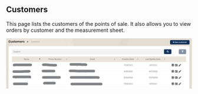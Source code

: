 ## Customers

This page lists the customers of the points of sale. It also allows you to view orders by customer and the measurement sheet.

<img src="../Images/Overview/Customers.png" alt="Customers" class="shadow-sm" />

